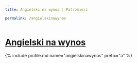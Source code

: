 ```yaml
---
title: Angielski na wynos | Patromierz

permalink: /angielskinawynos
---
```


# [Angielski na wynos](https://patronite.pl/angielskinawynos)

{% include profile.md name="angielskinawynos" prefix="a" %}
